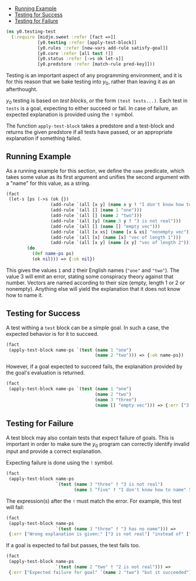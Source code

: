   * [Running Example](#running-example)
  * [Testing for Success](#testing-for-success)
  * [Testing for Failure](#testing-for-failure)
```clojure
(ns y0.testing-test
  (:require [midje.sweet :refer [fact =>]]
            [y0.testing :refer [apply-test-block]]
            [y0.rules :refer [new-vars add-rule satisfy-goal]]
            [y0.core :refer [all test !]]
            [y0.status :refer [->s ok let-s]]
            [y0.predstore :refer [match-rule pred-key]]))

```
Testing is an important aspect of any programming environment, and it is for this
reason that we bake testing into $y_0$, rather than leaving it as an afterthought.

$y_0$ testing is based on _test blocks_, or the form `(test tests...)`. Each test
in `tests` is a goal, expecting to either succeed or fail. In case of failure,
an expected explanation is provided using the `!` symbol.

The function `apply-test-block` takes a predstore and a test-block and returns
the given predstore if all tests have passed, or an appropriate explanation if
something failed.

## Running Example

As a running example for this section, we define the `name` predicate, which takes
some value as its first argument and unifies the second argument with a "name" for
this value, as a string.
```clojure
(fact
 (let-s [ps (->s (ok {})
                 (add-rule `(all [x y] (name x y ! "I don't know how to name" x)))
                 (add-rule `(all [] (name 1 "one")))
                 (add-rule `(all [] (name 2 "two")))
                 (add-rule `(all [y] (name 3 y ! "3 is not real")))
                 (add-rule `(all [] (name [] "empty vec")))
                 (add-rule `(all [x xs] (name [x & xs] "nonempty vec")))
                 (add-rule `(all [x] (name [x] "vec of length 1")))
                 (add-rule `(all [x y] (name [x y] "vec of length 2"))))]
        (do
          (def name-ps ps)
          (ok nil))) => {:ok nil})
```
This gives the values `1` and `2` their English names (`"one"` and `"two"`).
The value 3 will emit an error, stating some conspiracy theory against that number.
Vectors are named according to their size (empty, length 1 or 2 or nonempty).
Anything else will yield the explanation that it does not know how to name it.

## Testing for Success

A test withing a `test` block can be a simple goal. In such a case, the expected
behavior is for it to succeed.
```clojure
(fact
 (apply-test-block name-ps `(test (name 1 "one")
                                  (name 2 "two"))) => {:ok name-ps})

```
However, if a goal expected to succeed fails, the explanation provided by the goal's
evaluation is returned.
```clojure
(fact
 (apply-test-block name-ps `(test (name 1 "one")
                                  (name 2 "two")
                                  (name 3 "three")
                                  (name [] "empty vec"))) => {:err ["3 is not real"]})

```
## Testing for Failure

A test block may also contain tests that expect failure of goals. This is important
in order to make sure the $y_0$ program can correctly identify invalid input and
provide a correct explanation.

Expecting failure is done using the `!` symbol.
```clojure
(fact
 (apply-test-block name-ps 
                   `(test (name 3 "three" ! "3 is not real")
                          (name 5 "five" ! "I don't know how to name" 5))) => {:ok name-ps})

```
The expression(s) after the `!` must match the error. For example, this test will fail:
```clojure
(fact
 (apply-test-block name-ps
                   `(test (name 3 "three" ! "3 has no name"))) =>
 {:err ["Wrong explanation is given:" ["3 is not real"] "instead of" ["3 has no name"]]})

```
If a goal is expected to fail but passes, the test fails too.
```clojure
(fact
 (apply-test-block name-ps
                   `(test (name 2 "two" ! "2 is not real"))) =>
 {:err ["Expected failure for goal" `(name 2 "two") "but it succeeded"]})
```

